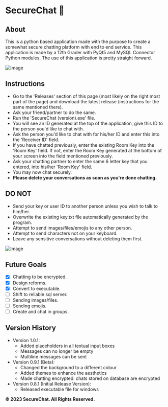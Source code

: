# SecureChat 💬
## About
This is a python based application made with the purpose to create a somewhat secure chatting platform with end to end service. This application is made by 
a 12th Grader with PyQt5 and MySQL Connector Python modules. The use of this application is pretty straight forward.


![image](https://github.com/Faizaan-Nasir/SecureChat/assets/82143161/8e8feff4-f6ff-4f37-9b24-c0bb7c243b21)
## Instructions
- Go to the 'Releases' section of this page (most likely on the right most part of the page) and download the latest release (instructions for the same mentioned there).
- Ask your friend/partner to do the same.
- Run the 'SecureChat (version).exe' file.
- You will see an ID generated at the top of the application, give this ID to the person you'd like to chat with.
- Ask the person you'd like to chat with for his/her ID and enter this into the 'Receiver ID' field.
- If you have chatted previously, enter the existing Room Key into the 'Room Key' field. If not, enter the Room Key generated at the bottom of your screen into the field mentioned previously.
- Ask your chatting partner to enter the same 6 letter key that you entered, into his/her 'Room Key' field.
- You may now chat securely.
- **Please delete your conversations as soon as you're done chatting.**


## DO NOT
- Send your key or user ID to another person unless you wish to talk to him/her.
- Overwrite the existing key.txt file automatically generated by the program.
- Attempt to send images/files/emojis to any other person.
- Attempt to send characters not on your keyboard.
- Leave any sensitive conversations without deleting them first.


![image](https://github.com/Faizaan-Nasir/SecureChat/assets/82143161/70a31897-b61a-440f-92b9-c8f0f9751c1a)
## Future Goals 
- [x] Chatting to be encrypted.
- [x] Design reforms.
- [x] Convert to executable.
- [ ] Shift to reliable sql server.
- [ ] Sending images/files.
- [ ] Sending emojis.
- [ ] Create and chat in groups.

## Version History
- Version 1.0.1:
    - Added placeholders in all textual input boxes
    - Messages can no longer be empty
    - Multiline messages can be sent
- Version 0.9.1 (Beta):
    - Changed the background to a different colour
    - Added themes to enhance the aesthetics
    - Made chatting encrypted: chats stored on database are encrypted
- Version 0.8.1 (Initial Release Version):
    - Released executable file for windows

**© 2023 SecureChat. All Rights Reserved.**
